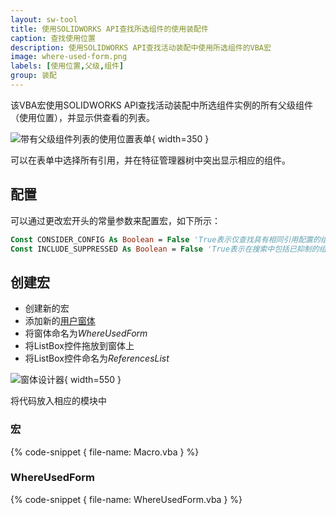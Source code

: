 ```yaml
---
layout: sw-tool
title: 使用SOLIDWORKS API查找所选组件的使用装配件
caption: 查找使用位置
description: 使用SOLIDWORKS API查找活动装配中使用所选组件的VBA宏
image: where-used-form.png
labels: [使用位置,父级,组件]
group: 装配
---
```

该VBA宏使用SOLIDWORKS API查找活动装配中所选组件实例的所有父级组件（使用位置），并显示供查看的列表。

![带有父级组件列表的使用位置表单](where-used-form.png){ width=350 }

可以在表单中选择所有引用，并在特征管理器树中突出显示相应的组件。

## 配置

可以通过更改宏开头的常量参数来配置宏，如下所示：

~~~ vb
Const CONSIDER_CONFIG As Boolean = False 'True表示仅查找具有相同引用配置的组件，False表示仅按模型路径查找
Const INCLUDE_SUPPRESSED As Boolean = False 'True表示在搜索中包括已抑制的组件，False表示不包括
~~~

## 创建宏

* 创建新的宏
* 添加新的[用户窗体](/visual-basic/user-forms/)
* 将窗体命名为*WhereUsedForm*
* 将ListBox控件拖放到窗体上
* 将ListBox控件命名为*ReferencesList*

![窗体设计器](where-used-form-designer.png){ width=550 }

将代码放入相应的模块中

### 宏

{% code-snippet { file-name: Macro.vba } %}

### WhereUsedForm

{% code-snippet { file-name: WhereUsedForm.vba } %}